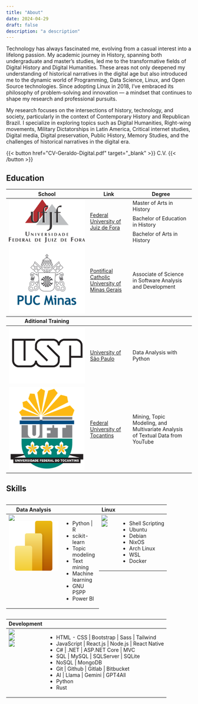 ```yaml
---
title: "About"
date: 2024-04-29
draft: false
description: "a description"
---
```

Technology has always fascinated me, evolving from a casual interest into a lifelong passion. My academic journey in History, spanning both undergraduate and master’s studies, led me to the transformative fields of Digital History and Digital Humanities. These areas not only deepened my understanding of historical narratives in the digital age but also introduced me to the dynamic world of Programming, Data Science, Linux, and Open Source technologies. Since adopting Linux in 2018, I’ve embraced its philosophy of problem-solving and innovation — a mindset that continues to shape my research and professional pursuits.

My research focuses on the intersections of history, technology, and society, particularly in the context of Contemporary History and Republican Brazil. I specialize in exploring topics such as Digital Humanities, Right-wing movements, Military Dictatorships in Latin America, Critical internet studies, Digital media, Digital preservation, Public History, Memory Studies, and the challenges of historical narratives in the digital era.

{{< button href="CV-Geraldo-Digital.pdf" target="_blank" >}}
C.V.
{{< /button >}}

## Education

<table>
    <thead>
        <tr>
            <th>School</th>
            <th>Link</th>
            <th>Degree</th>
        </tr>
    </thead>
    <tbody>
     <tr>
            <td rowspan=4 style="vertical-align: middle;"><img class="customEntitityLogo" src="ufjf.png"/></td>
            <td rowspan=4 style="vertical-align: middle;"><a href="https://ufjf.br/international/" target="_blank">Federal University of Juiz de Fora</a></td>
        </tr>
        <tr>
            <td style="vertical-align: middle;">Master of Arts in History</td>
        </tr>
        <tr>
            <td style="vertical-align: middle;">Bachelor of Education in History</td>
        </tr>
        <tr>
            <td style="vertical-align: middle;">Bachelor of Arts in History</td>
        </tr>
        <tr>
            <td rowspan=2 style="vertical-align: middle;"><img class="customEntitityLogo" src="pucminas.png"/></td>
            <td rowspan=2 style="vertical-align: middle;"><a href="http://portal.pucminas.br/ari/" target="_blank">Pontifical Catholic University of Minas Gerais</a></td>
        </tr>
        <tr>
            <td style="vertical-align: middle;"> Associate of Science in Software Analysis and Development</td>
        </tr>
        <thead>
        <tr>
            <th>Aditional Training</th>
        </tr>
        </thead>
         <tr>
            <td rowspan=2 style="vertical-align: middle;"><img class="customEntitityLogo" src="usp.png"/></td>
            <td rowspan=2 style="vertical-align: middle;"><a href="https://mbauspesalq.com/en" target="_blank">University of São Paulo</a></td>
        </tr>
        <tr>
            <td style="vertical-align: middle;">Data Analysis with Python</td>
        </tr>
        <tr>
            <td rowspan=2 style="vertical-align: middle;"><img class="customEntitityLogo" src="uft.png"/></td>
            <td rowspan=2 style="vertical-align: middle;"><a href="https://www.uft.edu.br/" target="_blank">Federal University of Tocantins</a></td>
        </tr>
        <tr>
            <td style="vertical-align: middle;">Mining, Topic Modeling, and Multivariate Analysis of Textual Data from YouTube</td>
        </tr>
    </tbody>
</table>


## Skills 

<div style="display: flex; flex-wrap: wrap;">
<table style="width: 50%;">
    <thead>
        <tr>
            <th>Data Analysis</th>
            <th></th>
        </tr>
    </thead>
    <tbody>
        <tr>
            <td style="display: flex; flex-direction: column; justify-content: center;">
                <img class="customEntitityLogo" src= "https://cdn.jsdelivr.net/gh/devicons/devicon/icons/python/python-original-wordmark.svg"/>
                <img class="customEntitityLogo" src= "powerBi.svg"/>
            </td>
            <td style="vertical-align: middle;">
                <ul>
                <li>Python | R</li>
                <li>scikit-learn</li>
                <li>Topic modeling</li>
                <li>Text mining</li>
                <li>Machine learning</li>
                <li>GNU PSPP</li>
                <li>Power BI </li>
            </ul>
        </td>
    </tbody>
</table>
<table style="width: 50%;">
    <thead>
        <tr>
            <th>Linux</th>
            <th></th>
        </tr>
    </thead>
    <tbody>
        <tr>
            <td style="display: flex; flex-direction: column; justify-content: center;">
                <img class="customEntitityLogo" src= "https://cdn.jsdelivr.net/gh/devicons/devicon/icons/linux/linux-original.svg"/>
                <img class="customEntitityLogo" src= "https://cdn.jsdelivr.net/gh/devicons/devicon/icons/debian/debian-original.svg"/>
            </td>
            <td style="vertical-align: middle;">
                <ul>
                    <li>Shell Scripting</li>
                    <li>Ubuntu</li>
                    <li>Debian</li>
                    <li>NixOS</li>
                    <li>Arch Linux</li>
                    <li>WSL</li>
                    <li>Docker</li>
                </ul>
            </td>
        </tr>
    </tbody>
</table>
<table>
    <thead>
        <tr>
            <th>Development</th>
            <th></th>
        </tr>
    </thead>
    <tbody>
        <tr>
             <td style="display: flex; flex-direction: column; justify-content: center;">
                    <img class="customEntitityLogo" src= "https://cdn.jsdelivr.net/gh/devicons/devicon/icons/react/react-original-wordmark.svg"/>
                    <img class="customEntitityLogo" src= "https://cdn.jsdelivr.net/gh/devicons/devicon/icons/dot-net/dot-net-original-wordmark.svg"/>
                    <img class="customEntitityLogo" src= "https://cdn.jsdelivr.net/gh/devicons/devicon/icons/github/github-original.svg"/>
                </td>
            <td style="vertical-align: middle;">
                <ul>
                    <li>HTML - CSS | Bootstrap | Sass | Tailwind</li>
                    <li>JavaScript | React.js | Node.js | React Native</li>
                    <li>C# | .NET | ASP.NET Core | MVC</li>
                    <li>SQL | MySQL | SQLServer | SQLite</li>
                    <li>NoSQL | MongoDB</li>
                    <li>Git | Github | Gitlab | Bitbucket</li>
                    <li>AI | Llama | Gemini | GPT4All</li>
                    <li>Python</li>
                    <li>Rust</li>
                </ul>
            </td>
        </tr>
    </tbody>
</table>
</div>
